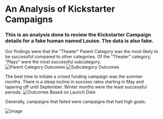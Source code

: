 # An Analysis of Kickstarter Campaigns
### This is an analysis done to review the Kickstarter Campaign details for a fake human named Louise. The data is also fake. ###

Our findings were that the "Theater" Parent Category was the most likely to be successful compared to other categories. Of the "Theater" category, "Plays" were the most successful subcategory.![Parent Category Outcomes](https://user-images.githubusercontent.com/98677283/158027272-c592ccd7-af1c-40e0-9c5f-3012d5f8888e.png)
![Subcategory Outcomes](https://user-images.githubusercontent.com/98677283/158027273-7790e162-b8f1-4cc7-b39d-9c3e4bc465ab.png)

The best time to initiate a crowd funding campaign was the summer months. There is a steep incline in success rates starting in May and tapering off until September. Winter months were the least successful periods. ![Outcomes Based on Launch Date](https://user-images.githubusercontent.com/98677283/158027310-ed1c7822-5a47-45f6-9dd8-9d49cfeb6ea4.png)

Generally, campaigns that failed were campaigns that had high goals.


![image](https://user-images.githubusercontent.com/98677283/158027318-b5c6f8b6-ff7a-44ff-81cf-3882a211dd0a.png)
